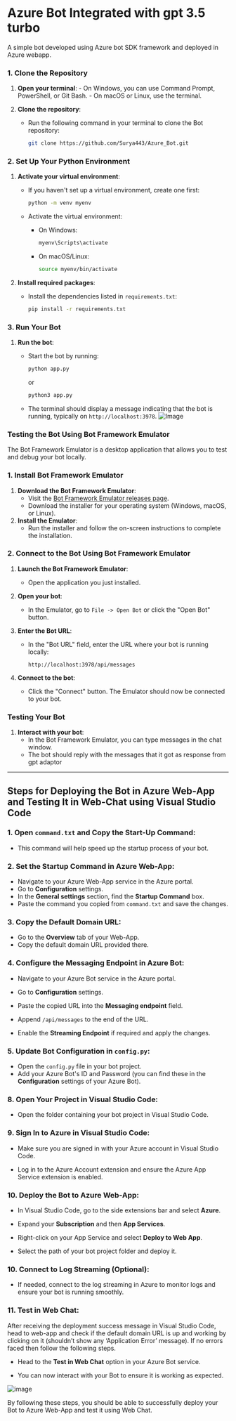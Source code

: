 # Azure Bot Integrated with gpt 3.5 turbo

A simple bot developed using Azure bot SDK framework and deployed in Azure webapp.


### 1. Clone the Repository

   1. **Open your terminal**:
    - On Windows, you can use Command Prompt, PowerShell, or Git Bash.
    - On macOS or Linux, use the terminal.

 2. **Clone the repository**:
    - Run the following command in your terminal to clone the Bot repository:
        
        ```bash
        git clone https://github.com/Surya443/Azure_Bot.git
        ```
        
    


### 2. Set Up Your Python Environment

1. **Activate your virtual environment**:
    - If you haven't set up a virtual environment, create one first:
        
        ```bash
        python -m venv myenv
        ```
        
    - Activate the virtual environment:
        - On Windows:
            
            ```bash
            myenv\Scripts\activate
            ```
            
        - On macOS/Linux:
            
            ```bash
            source myenv/bin/activate
            ```
            
2. **Install required packages**:
    - Install the dependencies listed in `requirements.txt`:
        
        ```bash
        pip install -r requirements.txt
        ```
        

### 3. Run Your Bot

1. **Run the bot**:
    - Start the bot by running:
        
        ```bash
        python app.py
        ```
        or
        ```bash
        python3 app.py
        ```
        
    - The terminal should display a message indicating that the bot is running, typically on `http://localhost:3978`.
      ![Image](images/bash_output.png)

### Testing the Bot Using Bot Framework Emulator

The Bot Framework Emulator is a desktop application that allows you to test and debug your bot locally.

### 1. Install Bot Framework Emulator

1. **Download the Bot Framework Emulator**:
    - Visit the [Bot Framework Emulator releases page](https://github.com/Microsoft/BotFramework-Emulator/releases).
    - Download the installer for your operating system (Windows, macOS, or Linux).
2. **Install the Emulator**:
    - Run the installer and follow the on-screen instructions to complete the installation.

### 2. Connect to the Bot Using Bot Framework Emulator

1. **Launch the Bot Framework Emulator**:
    - Open the application you just installed.
2. **Open your bot**:
    - In the Emulator, go to `File -> Open Bot` or click the "Open Bot" button.
3. **Enter the Bot URL**:
    - In the "Bot URL" field, enter the URL where your bot is running locally:
        
        ```
        http://localhost:3978/api/messages
        ```
        
4. **Connect to the bot**:
    - Click the "Connect" button. The Emulator should now be connected to your bot.

### Testing Your Bot

1. **Interact with your bot**:
    - In the Bot Framework Emulator, you can type messages in the chat window.
    - The bot should reply with the messages that it got as response from gpt adaptor 
  



---

## Steps for Deploying the Bot in Azure Web-App and Testing It in Web-Chat using Visual Studio Code



### 1. Open `command.txt` and Copy the Start-Up Command:

- This command will help speed up the startup process of your bot.



### 2. Set the Startup Command in Azure Web-App:

- Navigate to your Azure Web-App service in the Azure portal.
- Go to **Configuration** settings.
- In the **General settings** section, find the **Startup Command** box.
- Paste the command you copied from `command.txt` and save the changes.


### 3. Copy the Default Domain URL:

- Go to the **Overview** tab of your Web-App.
- Copy the default domain URL provided there.



### 4. Configure the Messaging Endpoint in Azure Bot:

- Navigate to your Azure Bot service in the Azure portal.
- Go to **Configuration** settings.
- Paste the copied URL into the **Messaging endpoint** field.


- Append `/api/messages` to the end of the URL.
- Enable the **Streaming Endpoint** if required and apply the changes.

### 5. Update Bot Configuration in `config.py`:

- Open the `config.py` file in your bot project.
- Add your Azure Bot's ID and Password (you can find these in the **Configuration** settings of your Azure Bot).


### 8. Open Your Project in Visual Studio Code:

- Open the folder containing your bot project in Visual Studio Code.

### 9. Sign In to Azure in Visual Studio Code:

- Make sure you are signed in with your Azure account in Visual Studio Code.



- Log in to the Azure Account extension and ensure the Azure App Service extension is enabled.

### 10. Deploy the Bot to Azure Web-App:

- In Visual Studio Code, go to the side extensions bar and select **Azure**.
- Expand your **Subscription** and then **App Services**.



- Right-click on your App Service and select **Deploy to Web App**.
- Select the path of your bot project folder and deploy it.

### 10. Connect to Log Streaming (Optional):

- If needed, connect to the log streaming in Azure to monitor logs and ensure your bot is running smoothly.

### 11. Test in Web Chat:

After receiving the deployment success message in Visual Studio Code, head to web-app and check if the default domain URL is up and working by clicking on it (shouldn’t show any ‘Application Error’ message). If no errors faced then follow the following steps.

- Head to the **Test in Web Chat** option in your Azure Bot service.
    

    
- You can now interact with your Bot to ensure it is working as expected.

![image](images/test_in_webchat.png)

By following these steps, you should be able to successfully deploy your Bot to Azure Web-App and test it using Web Chat.
